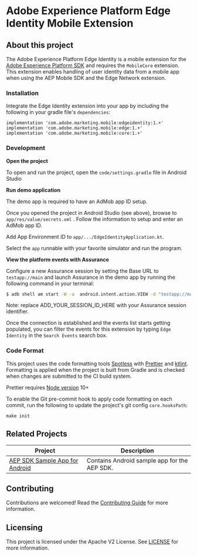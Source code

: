 # Adobe Experience Platform Edge Identity Mobile Extension


## About this project

The Adobe Experience Platform Edge Identity is a mobile extension for the [Adobe Experience Platform SDK](https://github.com/Adobe-Marketing-Cloud/acp-sdks) and requires the `MobileCore` extension. This extension enables handling of user identity data from a mobile app when using the AEP Mobile SDK and the Edge Network extension.


### Installation

Integrate the Edge Identity extension into your app by including the following in your gradle file's `dependencies`:

```
implementation 'com.adobe.marketing.mobile:edgeidentity:1.+'
implementation 'com.adobe.marketing.mobile:edge:1.+'
implementation 'com.adobe.marketing.mobile:core:1.+'
```

### Development

**Open the project**

To open and run the project, open the `code/settings.gradle` file in Android Studio

**Run demo application**

The demo app is required to have an AdMob app ID setup.

Once you opened the project in Android Studio (see above), browse to `app/res/value/secrets.xml` .  Follow the information to setup and enter an AdMob app ID.

Add App Environment ID to `app/.../EdgeIdentityApplication.kt`.   

Select the `app` runnable with your favorite simulator and run the program.

**View the platform events with Assurance**

Configure a new Assurance session by setting the Base URL to `testapp://main` and launch Assurance in the demo app by running the following command in your terminal:

```bash
$ adb shell am start -W -a  android.intent.action.VIEW -d "testapp://main?adb_validation_sessionid=ADD_YOUR_SESSION_ID_HERE" com.adobe.marketing.mobile.testapp
```

Note: replace ADD_YOUR_SESSION_ID_HERE with your Assurance session identifier.

Once the connection is established and the events list starts getting populated, you can filter the events for this extension by typing `Edge Identity` in the `Search Events` search box.

### Code Format

This project uses the code formatting tools [Spotless](https://github.com/diffplug/spotless/tree/main/plugin-gradle) with [Prettier](https://prettier.io/) and [ktlint](https://github.com/pinterest/ktlint). Formatting is applied when the project is built from Gradle and is checked when changes are submitted to the CI build system.

Prettier requires [Node version](https://nodejs.org/en/download/releases/) 10+

To enable the Git pre-commit hook to apply code formatting on each commit, run the following to update the project's git config `core.hooksPath`:
```
make init
```

## Related Projects

| Project                                                      | Description                                                  |
| ------------------------------------------------------------ | ------------------------------------------------------------ |
| [AEP SDK Sample App for Android](https://github.com/adobe/aepsdk-sample-app-android) | Contains Android sample app for the AEP SDK.                 |

## Contributing

Contributions are welcomed! Read the [Contributing Guide](./.github/CONTRIBUTING.md) for more information.

## Licensing

This project is licensed under the Apache V2 License. See [LICENSE](LICENSE) for more information.

